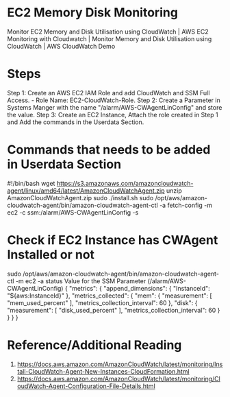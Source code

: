 # EC2 Memory Disk Monitoring
Monitor EC2 Memory and Disk Utilisation using CloudWatch | AWS EC2 Monitoring with Cloudwatch | Monitor Memory and Disk Utilisation using CloudWatch | AWS CloudWatch Demo
# Steps
Step 1: Create an AWS EC2 IAM Role and add CloudWatch and SSM Full Access. - Role Name: EC2-CloudWatch-Role.
Step 2: Create a Parameter in Systems Manger with the name "/alarm/AWS-CWAgentLinConfig" and store the value.
Step 3: Create an EC2 Instance, Attach the role created in Step 1 and Add the commands in the Userdata Section.
# Commands that needs to be added in Userdata Section
#!/bin/bash
wget https://s3.amazonaws.com/amazoncloudwatch-agent/linux/amd64/latest/AmazonCloudWatchAgent.zip
unzip AmazonCloudWatchAgent.zip
sudo ./install.sh
sudo /opt/aws/amazon-cloudwatch-agent/bin/amazon-cloudwatch-agent-ctl -a fetch-config -m ec2 -c ssm:/alarm/AWS-CWAgentLinConfig -s
# Check if EC2 Instance has CWAgent Installed or not
sudo /opt/aws/amazon-cloudwatch-agent/bin/amazon-cloudwatch-agent-ctl -m ec2 -a status
Value for the SSM Parameter (/alarm/AWS-CWAgentLinConfig)
{
	"metrics": {
		"append_dimensions": {
			"InstanceId": "${aws:InstanceId}"
		},
		"metrics_collected": {
			"mem": {
				"measurement": [
					"mem_used_percent"
				],
				"metrics_collection_interval": 60
			},
            "disk": {
				"measurement": [
                     "disk_used_percent"
				],
				"metrics_collection_interval": 60
			}
		}
	}
}

# Reference/Additional Reading
1. https://docs.aws.amazon.com/AmazonCloudWatch/latest/monitoring/Install-CloudWatch-Agent-New-Instances-CloudFormation.html
2. https://docs.aws.amazon.com/AmazonCloudWatch/latest/monitoring/CloudWatch-Agent-Configuration-File-Details.html
